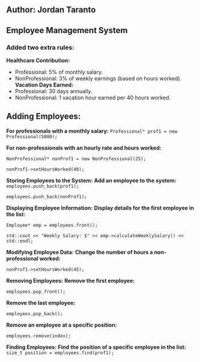 ## Author: Jordan Taranto
## Employee Management System

### Added two extra rules: 
**Healthcare Contribution:**
- Professional: 5% of monthly salary.
- NonProfessional: 3% of weekly earnings (based on hours worked).
**Vacation Days Earned:**
- Professional: 30 days annually.
- NonProfessional: 1 vacation hour earned per 40 hours worked.

## **Adding Employees:**
**For professionals with a monthly salary:**
`Professional* prof1 = new Professional(5000);`

**For non-professionals with an hourly rate and hours worked:**

`NonProfessional* nonProf1 = new NonProfessional(25);`

`nonProf1->setHoursWorked(40);`

**Storing Employees to the System:**
**Add an employee to the system:**
`employees.push_back(prof1);`

`employees.push_back(nonProf1);`

**Displaying Employee Information:**
**Display details for the first employee in the list:**

`Employee* emp = employees.front();`

`std::cout << "Weekly Salary: $" << emp->calculateWeeklySalary() << std::endl;`

**Modifying Employee Data:**
**Change the number of hours a non-professional worked:**

`nonProf1->setHoursWorked(45);`

**Removing Employees:**
**Remove the first employee:**

`employees.pop_front();`

**Remove the last employee:**

`employees.pop_back();`

**Remove an employee at a specific position:**

`employees.remove(index);`

**Finding Employees:**
**Find the position of a specific employee in the list:**
`size_t position = employees.find(prof1);`